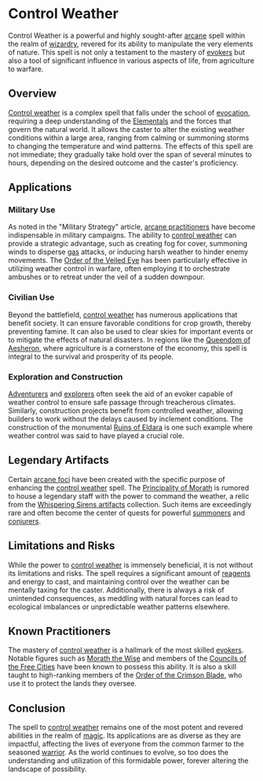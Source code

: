 # Control Weather

Control Weather is a powerful and highly sought-after [arcane](arcane.md) spell within the realm of [wizardry](wizardry.md), revered for its ability to manipulate the very elements of nature. This spell is not only a testament to the mastery of [evokers](evokers.md) but also a tool of significant influence in various aspects of life, from agriculture to warfare.

## Overview

[Control weather](Control%20weather.md) is a complex spell that falls under the school of [evocation](evocation.md), requiring a deep understanding of the [Elementals](Elementals.md) and the forces that govern the natural world. It allows the caster to alter the existing weather conditions within a large area, ranging from calming or summoning storms to changing the temperature and wind patterns. The effects of this spell are not immediate; they gradually take hold over the span of several minutes to hours, depending on the desired outcome and the caster's proficiency.

## Applications

### Military Use

As noted in the "Military Strategy" article, [arcane practitioners](arcane%20practitioners.md) have become indispensable in military campaigns. The ability to [control weather](control%20weather.md) can provide a strategic advantage, such as creating fog for cover, summoning winds to disperse [gas](gas.md) attacks, or inducing harsh weather to hinder enemy movements. The [Order of the Veiled Eye](Order%20of%20the%20Veiled%20Eye.md) has been particularly effective in utilizing weather control in warfare, often employing it to orchestrate ambushes or to retreat under the veil of a sudden downpour.

### Civilian Use

Beyond the battlefield, [control weather](control%20weather.md) has numerous applications that benefit society. It can ensure favorable conditions for crop growth, thereby preventing famine. It can also be used to clear skies for important events or to mitigate the effects of natural disasters. In regions like the [Queendom of Aesheron](Queendom%20of%20Aesheron.md), where agriculture is a cornerstone of the economy, this spell is integral to the survival and prosperity of its people.

### Exploration and Construction

[Adventurers](Adventurers.md) and [explorers](explorers.md) often seek the aid of an evoker capable of weather control to ensure safe passage through treacherous climates. Similarly, construction projects benefit from controlled weather, allowing builders to work without the delays caused by inclement conditions. The construction of the monumental [Ruins of Eldara](Ruins%20of%20Eldara.md) is one such example where weather control was said to have played a crucial role.

## Legendary Artifacts

Certain [arcane foci](arcane%20foci.md) have been created with the specific purpose of enhancing the [control weather](control%20weather.md) spell. The [Principality of Morath](Principality%20of%20Morath.md) is rumored to house a legendary staff with the power to command the weather, a relic from the [Whispering Sirens artifacts](Whispering%20Sirens%20artifacts.md) collection. Such items are exceedingly rare and often become the center of quests for powerful [summoners](summoners.md) and [conjurers](conjurers.md).

## Limitations and Risks

While the power to [control weather](control%20weather.md) is immensely beneficial, it is not without its limitations and risks. The spell requires a significant amount of [reagents](reagents.md) and energy to cast, and maintaining control over the weather can be mentally taxing for the caster. Additionally, there is always a risk of unintended consequences, as meddling with natural forces can lead to ecological imbalances or unpredictable weather patterns elsewhere.

## Known Practitioners

The mastery of [control weather](control%20weather.md) is a hallmark of the most skilled [evokers](evokers.md). Notable figures such as [Morath the Wise](Morath%20the%20Wise.md) and members of the [Councils of the Free Cities](Councils%20of%20the%20Free%20Cities.md) have been known to possess this ability. It is also a skill taught to high-ranking members of the [Order of the Crimson Blade](Order%20of%20the%20Crimson%20Blade.md), who use it to protect the lands they oversee.

## Conclusion

The spell to [control weather](control%20weather.md) remains one of the most potent and revered abilities in the realm of [magic](magic.md). Its applications are as diverse as they are impactful, affecting the lives of everyone from the common farmer to the seasoned [warrior](warrior.md). As the world continues to evolve, so too does the understanding and utilization of this formidable power, forever altering the landscape of possibility.